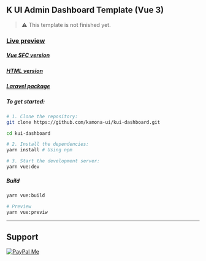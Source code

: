 ## K UI Admin Dashboard Template (Vue 3)

> ⚠️ This template is not finished yet.

### [Live preview](https://kamona-ui.github.io/kui-dashboard-vue-jsx/)

##### [Vue SFC version](https://github.com/kamona-ui/kui-dashboard-vue/)

##### [HTML version](https://github.com/kamona-ui/kui-dashboard-html/)

##### [Laravel package](https://github.com/Kamona-WD/kui-laravel-breeze/)

##### To get started:

```bash
# 1. Clone the repository:
git clone https://github.com/kamona-ui/kui-dashboard.git

cd kui-dashboard

# 2. Install the dependencies:
yarn install # Using npm

# 3. Start the development server:
yarn vue:dev
```

##### Build

```bash
yarn vue:build

# Preview
yarn vue:previw
```

---

## Support

[![PayPal Me](https://www.paypalobjects.com/en_US/i/btn/btn_donateCC_LG.gif)](https://www.paypal.me/Akamel721/)
